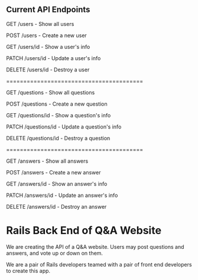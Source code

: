 ## Current API Endpoints

GET /users - Show all users

POST /users - Create a new user

GET /users/id - Show a user's info

PATCH /users/id - Update a user's info

DELETE /users/id - Destroy a user

========================================

GET /questions - Show all questions

POST /questions - Create a new question

GET /questions/id - Show a question's info

PATCH /questions/id - Update a question's info

DELETE /questions/id - Destroy a question

========================================

GET /answers - Show all answers

POST /answers - Create a new answer

GET /answers/id - Show an answer's info

PATCH /answers/id - Update an answer's info

DELETE /answers/id - Destroy an answer

# Rails Back End of Q&A Website

We are creating the API of a Q&A website. Users may post questions and answers, and vote up or down on them.

We are a pair of Rails developers teamed with a pair of front end developers to create this app.
